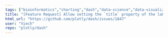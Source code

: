 ```yaml
---
tags: ["bioinformatics","charting","dash","data-science","data-visualization","documentation-needed","finance","flask","gui-framework","julia","jupyter","modeling","plotly","plotly-dash","productivity","python","r","react","rstats","technical-computing","web-app"]
title: "[Feature Request] Allow setting the `title` property of the label surrounding the `RadioItem` and `Checklist` choices."
html_url: "https://github.com/plotly/dash/issues/1847"
user: "Viech"
repo: "plotly/dash"
---
```



